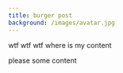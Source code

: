 ```yaml
---
title: burger post
background: /images/avatar.jpg
---
```


wtf wtf wtf where is my content


please some content